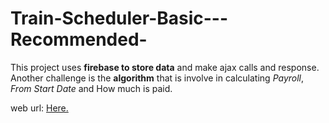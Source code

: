 # Train-Scheduler-Basic---Recommended-

This project uses **firebase to store data** and make ajax calls and response.  Another challenge is the **algorithm** that is involve in calculating _Payroll_, _From Start Date_ and How much is paid. 

web url: [Here.](https://iamgiel.github.io/dataManagement/)